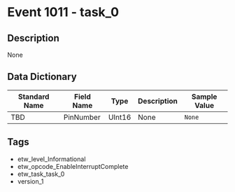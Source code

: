 # Event 1011 - task_0

## Description
None

## Data Dictionary
|Standard Name|Field Name|Type|Description|Sample Value|
|---|---|---|---|---|
|TBD|PinNumber|UInt16|None|`None`|

## Tags
* etw_level_Informational
* etw_opcode_EnableInterruptComplete
* etw_task_task_0
* version_1